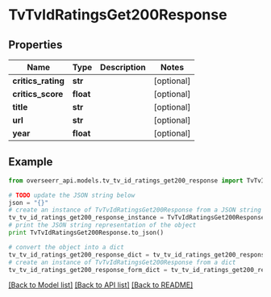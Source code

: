 # TvTvIdRatingsGet200Response


## Properties
Name | Type | Description | Notes
------------ | ------------- | ------------- | -------------
**critics_rating** | **str** |  | [optional] 
**critics_score** | **float** |  | [optional] 
**title** | **str** |  | [optional] 
**url** | **str** |  | [optional] 
**year** | **float** |  | [optional] 

## Example

```python
from overseerr_api.models.tv_tv_id_ratings_get200_response import TvTvIdRatingsGet200Response

# TODO update the JSON string below
json = "{}"
# create an instance of TvTvIdRatingsGet200Response from a JSON string
tv_tv_id_ratings_get200_response_instance = TvTvIdRatingsGet200Response.from_json(json)
# print the JSON string representation of the object
print TvTvIdRatingsGet200Response.to_json()

# convert the object into a dict
tv_tv_id_ratings_get200_response_dict = tv_tv_id_ratings_get200_response_instance.to_dict()
# create an instance of TvTvIdRatingsGet200Response from a dict
tv_tv_id_ratings_get200_response_form_dict = tv_tv_id_ratings_get200_response.from_dict(tv_tv_id_ratings_get200_response_dict)
```
[[Back to Model list]](../README.md#documentation-for-models) [[Back to API list]](../README.md#documentation-for-api-endpoints) [[Back to README]](../README.md)


